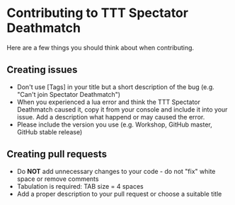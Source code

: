 Contributing to TTT Spectator Deathmatch
=============

Here are a few things you should think about when contributing.

## Creating issues

* Don't use [Tags] in your title but a short description of the bug (e.g. "Can't join Spectator Deathmatch")
* When you experienced a lua error and think the TTT Spectator Deathmatch caused it, copy it from your console and include it into your issue. Add a description what happend or may caused the error.
* Please include the version you use (e.g. Workshop, GitHub master, GitHub stable release)

## Creating pull requests

* Do **NOT** add unnecessary changes to your code - do not "fix" white space or remove comments
* Tabulation is required: TAB size = 4 spaces
* Add a proper description to your pull request or choose a suitable title
